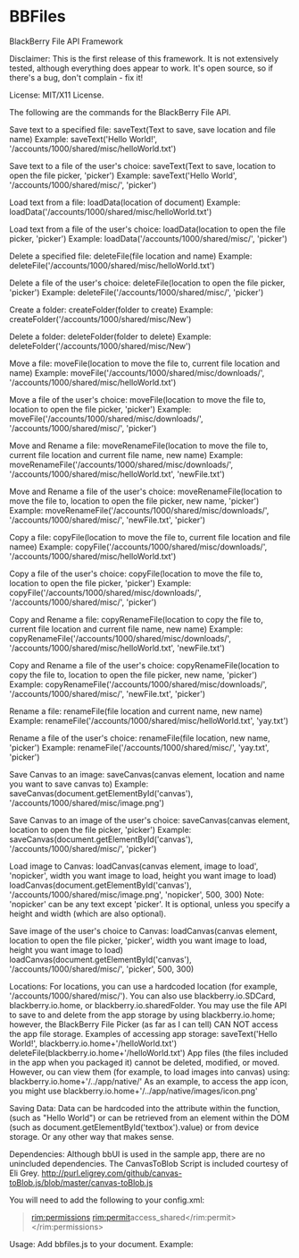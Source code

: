 BBFiles
=======

BlackBerry File API Framework

Disclaimer: This is the first release of this framework. It is not extensively tested, although everything does appear to work.
It's open source, so if there's a bug, don't complain - fix it!

License: MIT/X11 License.

The following are the commands for the BlackBerry File API.

Save text to a specified file:
saveText(Text to save, save location and file name)
Example: saveText('Hello World!', '/accounts/1000/shared/misc/helloWorld.txt')

Save text to a file of the user's choice:
saveText(Text to save, location to open the file picker, 'picker')
Example: saveText('Hello World', '/accounts/1000/shared/misc/', 'picker')

Load text from a file:
loadData(location of document)
Example: loadData('/accounts/1000/shared/misc/helloWorld.txt')

Load text from a file of the user's choice:
loadData(location to open the file picker, 'picker')
Example: loadData('/accounts/1000/shared/misc/', 'picker')

Delete a specified file: 
deleteFile(file location and name)
Example: deleteFile('/accounts/1000/shared/misc/helloWorld.txt')

Delete a file of the user's choice:
deleteFile(location to open the file picker, 'picker')
Example: deleteFile('/accounts/1000/shared/misc/', 'picker')

Create a folder:
createFolder(folder to create)
Example: createFolder('/accounts/1000/shared/misc/New')

Delete a folder:
deleteFolder(folder to delete)
Example: deleteFolder('/accounts/1000/shared/misc/New')

Move a file:
moveFile(location to move the file to, current file location and name)
Example: moveFile('/accounts/1000/shared/misc/downloads/', '/accounts/1000/shared/misc/helloWorld.txt')

Move a file of the user's choice:
moveFile(location to move the file to, location to open the file picker, 'picker')
Example: moveFile('/accounts/1000/shared/misc/downloads/', '/accounts/1000/shared/misc/', 'picker')

Move and Rename a file:
moveRenameFile(location to move the file to, current file location and  current file name, new name)
Example: moveRenameFile('/accounts/1000/shared/misc/downloads/', '/accounts/1000/shared/misc/helloWorld.txt', 'newFile.txt')

Move and Rename a file of the user's choice:
moveRenameFile(location to move the file to, location to open the file picker, new name, 'picker')
Example: moveRenameFile('/accounts/1000/shared/misc/downloads/', '/accounts/1000/shared/misc/', 'newFile.txt', 'picker')

Copy a file:
copyFile(location to move the file to, current file location and file namee)
Example: copyFile('/accounts/1000/shared/misc/downloads/', '/accounts/1000/shared/misc/helloWorld.txt')

Copy a file of the user's choice:
copyFile(location to move the file to, location to open the file picker, 'picker')
Example: copyFile('/accounts/1000/shared/misc/downloads/', '/accounts/1000/shared/misc/', 'picker')

Copy and Rename a file: 
copyRenameFile(location to copy the file to, current file location and current file name, new name)
Example: copyRenameFile('/accounts/1000/shared/misc/downloads/', '/accounts/1000/shared/misc/helloWorld.txt', 'newFile.txt')

Copy and Rename a file of the user's choice:
copyRenameFile(location to copy the file to, location to open the file picker, new name, 'picker')
Example: copyRenameFile('/accounts/1000/shared/misc/downloads/', '/accounts/1000/shared/misc/', 'newFile.txt', 'picker')

Rename a file:
renameFile(file location and current name, new name)
Example: renameFile('/accounts/1000/shared/misc/helloWorld.txt', 'yay.txt')

Rename a file of the user's choice:
renameFile(file location, new name, 'picker')
Example: renameFile('/accounts/1000/shared/misc/', 'yay.txt', 'picker')

Save Canvas to an image:
saveCanvas(canvas element, location and name you want to save canvas to)
Example: saveCanvas(document.getElementById('canvas'), '/accounts/1000/shared/misc/image.png')

Save Canvas to an image of the user's choice:
saveCanvas(canvas element, location to open the file picker, 'picker')
Example: saveCanvas(document.getElementById('canvas'), '/accounts/1000/shared/misc/', 'picker')

Load image to Canvas:
loadCanvas(canvas element, image to load', 'nopicker', width you want image to load, height you want image to load)
loadCanvas(document.getElementById('canvas'), '/accounts/1000/shared/misc/image.png', 'nopicker', 500, 300)
Note: 'nopicker' can be any text except 'picker'. It is optional, unless you specify a height and width (which are also optional).

Save image of the user's choice to Canvas:
loadCanvas(canvas element, location to open the file picker, 'picker', width you want image to load, height you want image to load)
loadCanvas(document.getElementById('canvas'), '/accounts/1000/shared/misc/', 'picker',  500, 300)

Locations:
For locations, you can use a hardcoded location (for example, '/accounts/1000/shared/misc/'). You can also use blackberry.io.SDCard, blackberry.io.home, or blackberry.io.sharedFolder.
You may use the file API to save to and delete from the app storage by using blackberry.io.home; however, the BlackBerry File Picker (as far as I can tell) CAN NOT access the app file storage.
Examples of accessing app storage:
saveText('Hello World!', blackberry.io.home+'/helloWorld.txt')
deleteFile(blackberry.io.home+'/helloWorld.txt')
App files (the files included in the app when you packaged it) cannot be deleted, modified, or moved. However, ou can view them (for example, to load images into canvas) using:
blackberry.io.home+'/../app/native/'
As an example, to access the app icon, you might use blackberry.io.home+'/../app/native/images/icon.png'

Saving Data:
Data can be hardcoded into the attribute within the function, (such as "Hello World") or can be retrieved from an element within the DOM (such as document.getElementById('textbox').value) or from device storage. Or any other way that makes sense.

Dependencies:
Although bbUI is used in the sample app, there are no unincluded dependencies.
The CanvasToBlob Script is included courtesy of Eli Grey. http://purl.eligrey.com/github/canvas-toBlob.js/blob/master/canvas-toBlob.js

You will need to add the following to your config.xml:
    <blockquote>
<feature id="blackberry.invoke.card" />
<feature id="blackberry.io" />
<feature id="blackberry.ui.toast" />
<rim:permissions>
	<rim:permit>access_shared</rim:permit>
</rim:permissions>
    </blockquote>

Usage: 
Add bbfiles.js to your document.
Example: <script type="text/javascript" src="cssjs/bbfiles.js"></script>